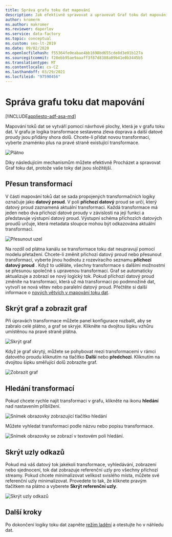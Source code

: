 ```yaml
---
title: Správa grafu toku dat mapování
description: Jak efektivně spravovat a upravovat Graf toku dat mapování
author: kromerm
ms.author: makromer
ms.reviewer: daperlov
ms.service: data-factory
ms.topic: conceptual
ms.custom: seo-lt-2019
ms.date: 09/02/2020
ms.openlocfilehash: f55364fe0eabae4bb1698bd655cde8d3e01b127a
ms.sourcegitcommit: f28ebb95ae9aaaff3f87d8388a09b41e0b3445b5
ms.translationtype: MT
ms.contentlocale: cs-CZ
ms.lasthandoff: 03/29/2021
ms.locfileid: "97590456"
---
```

# <a name="managing-the-mapping-data-flow-graph"></a>Správa grafu toku dat mapování

[!INCLUDE[appliesto-adf-asa-md](includes/appliesto-adf-asa-md.md)]

Mapování toků dat se vytváří pomocí návrhové plochy, která je v grafu toku dat. V grafu je logika transformace sestavena zleva doprava a další datové proudy jsou přidány shora dolů. Chcete-li přidat novou transformaci, vyberte znaménko plus na pravé straně existující transformace.

![Plátno](media/data-flow/canvas-2.png)

Díky následujícím mechanismům můžete efektivně Procházet a spravovat Graf toku dat, protože vaše toky dat jsou složitější. 

## <a name="moving-transformations"></a>Přesun transformací

V části mapování toků dat se sada propojených transformačních logiky označuje jako **datový proud**. V poli **příchozí datový** proud se určí, který datový proud zaznamená aktuální transformaci. Každá transformace má jeden nebo dva příchozí datové proudy v závislosti na její funkci a představuje výstupní datový proud. Výstupní schéma příchozích datových proudů určuje, která metadata sloupce mohou být odkazována aktuální transformací.

![Přesunout uzel](media/data-flow/move-nodes.png "přesunout uzel")

Na rozdíl od plátna kanálu se transformace toku dat neupravují pomocí modelu přetažení. Chcete-li změnit příchozí datový proud nebo přesunout transformaci, vyberte jinou hodnotu z rozevíracího seznamu **příchozí datový proud** . Když to uděláte, všechny transformace s dalšími možnostmi se přesunou společně s upravenou transformací. Graf se automaticky aktualizuje a zobrazí se nový logický tok. Pokud příchozí datový proud změníte na transformaci, která už má transformaci po podmnožině dat, vytvoří se nová větev nebo paralelní datový proud. Přečtěte si další informace o [nových větvích v mapování toku dat](data-flow-new-branch.md).

## <a name="hide-graph-and-show-graph"></a>Skrýt graf a zobrazit graf

Při úpravách transformace můžete panel konfigurace rozbalit, aby se zabralo celé plátno, a graf se skryje. Klikněte na dvojitou šipku vzhůru umístěnou na pravé straně plátna.

![Skrýt graf](media/data-flow/hide-graph.png "Skrýt graf")

Když je graf skrytý, můžete se pohybovat mezi transformacemi v rámci datového proudu kliknutím na tlačítko **Další** nebo **předchozí**. Kliknutím na dvojitou šipku směřující dolů zobrazíte graf.

![Zobrazit graf](media/data-flow/show-graph.png "Zobrazit graf")

## <a name="searching-for-transformations"></a>Hledání transformací

Pokud chcete rychle najít transformaci v grafu, klikněte na ikonu **hledání** nad nastavením přiblížení.

![Snímek obrazovky zobrazující tlačítko hledání](media/data-flow/search-1.png "Vyhledat graf")

Můžete vyhledat transformaci podle názvu nebo popisu transformace.

![Snímek obrazovky se zobrazí v textovém poli hledání.](media/data-flow/search-2.png "Vyhledat graf")

## <a name="hide-reference-nodes"></a>Skrýt uzly odkazů

Pokud má váš datový tok jakékoli transformace, vyhledávání, zobrazení nebo sjednocení, tok dat zobrazuje referenční uzly pro všechny příchozí streamy. Pokud chcete minimalizovat velikost svislého místa, můžete své referenční uzly minimalizovat. Provedete to tak, že kliknete pravým tlačítkem na plátno a vyberete **Skrýt referenční uzly**.

![Skrýt uzly odkazů](media/data-flow/hide-reference-nodes.png "Skrýt uzly odkazů")

## <a name="next-steps"></a>Další kroky

Po dokončení logiky toku dat zapněte [režim ladění](concepts-data-flow-debug-mode.md) a otestujte ho v náhledu dat.
